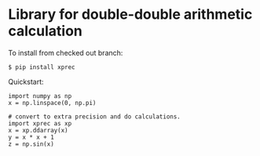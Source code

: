 Library for double-double arithmetic calculation
================================================

To install from checked out branch:

    $ pip install xprec

Quickstart:

    import numpy as np
    x = np.linspace(0, np.pi)

    # convert to extra precision and do calculations.
    import xprec as xp
    x = xp.ddarray(x)
    y = x * x + 1
    z = np.sin(x)
